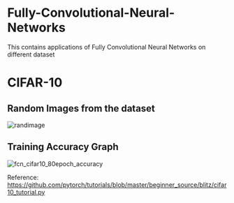 # Fully-Convolutional-Neural-Networks
This contains applications of Fully Convolutional Neural Networks on different dataset
# CIFAR-10
## Random Images from the dataset
![randimage](https://user-images.githubusercontent.com/30887610/45047518-e21e0000-b096-11e8-9078-10bc5d4c143e.png)

## Training Accuracy Graph
![fcn_cifar10_80epoch_accuracy](https://user-images.githubusercontent.com/30887610/45047834-cf57fb00-b097-11e8-9fd0-8ee4ced47280.png)

Reference: https://github.com/pytorch/tutorials/blob/master/beginner_source/blitz/cifar10_tutorial.py
